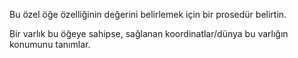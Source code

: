 Bu özel öğe özelliğinin değerini belirlemek için bir prosedür belirtin.

Bir varlık bu öğeye sahipse, sağlanan koordinatlar/dünya bu varlığın konumunu tanımlar.